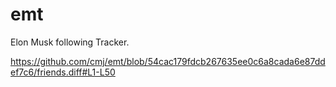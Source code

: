 # emt
Elon Musk following Tracker.

https://github.com/cmj/emt/blob/54cac179fdcb267635ee0c6a8cada6e87ddef7c6/friends.diff#L1-L50
